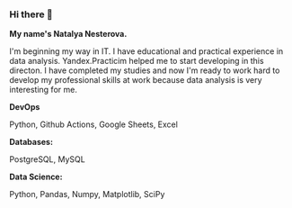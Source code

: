 ### Hi there 👋

<!--
**NesterovaNatalya/NesterovaNatalya** is a ✨ _special_ ✨ repository because its `README.md` (this file) appears on your GitHub profile.

Here are some ideas to get you started:

- 🔭 I’m currently working on ...
- 🌱 I’m currently learning ...
- 👯 I’m looking to collaborate on ...
- 🤔 I’m looking for help with ...
- 💬 Ask me about ...
- 📫 How to reach me: ...
- 😄 Pronouns: ...
- ⚡ Fun fact: ...
-->
**My name's Natalya Nesterova.**

 I'm beginning my way in IT. I have educational and practical experience in data analysis. Yandex.Practicim helped me to start developing in this directon. I have completed my studies and now I'm ready to work hard to develop my professional skills at work because data analysis is very interesting for me.
 
 **DevOps**
 
 Python, Github Actions, Google Sheets, Excel
 
 **Databases:**
 
 PostgreSQL, MySQL
 
 **Data Science:**
 
 Python, Pandas, Numpy, Matplotlib, SciPy
 
 
 
